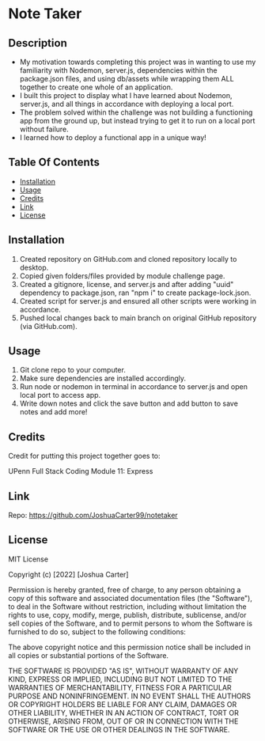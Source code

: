 # Note Taker

## Description

- My motivation towards completing this project was in wanting to use my familiarity with Nodemon, server.js, dependencies within the package.json files, and using db/assets while wrapping them ALL together to create one whole of an application.
- I built this project to display what I have learned about Nodemon, server.js, and all things in accordance with deploying a local port.
- The problem solved within the challenge was not building a functioning app from the ground up, but instead trying to get it to run on a local port without failure.
- I learned how to deploy a functional app in a unique way!

## Table Of Contents
- [Installation](#installation)
- [Usage](#usage)
- [Credits](#credits)
- [Link](#link)
- [License](#license)

## Installation

1. Created repository on GitHub.com and cloned repository locally to desktop.
2. Copied given folders/files provided by module challenge page.
3. Created a gitignore, license, and server.js and after adding "uuid" dependency to package.json, ran "npm i" to create package-lock.json.
4. Created script for server.js and ensured all other scripts were working in accordance.
5. Pushed local changes back to main branch on original GitHub repository (via GitHub.com).


## Usage

1. Git clone repo to your computer.
2. Make sure dependencies are installed accordingly.
3. Run node or nodemon in terminal in accordance to server.js and open local port to access app.
4. Write down notes and click the save button and add button to save notes and add more!


## Credits

Credit for putting this project together goes to:

UPenn Full Stack Coding Module 11: Express

## Link

Repo: 
https://github.com/JoshuaCarter99/notetaker

## License

MIT License

Copyright (c) [2022] [Joshua Carter]

Permission is hereby granted, free of charge, to any person obtaining a copy
of this software and associated documentation files (the "Software"), to deal
in the Software without restriction, including without limitation the rights
to use, copy, modify, merge, publish, distribute, sublicense, and/or sell
copies of the Software, and to permit persons to whom the Software is
furnished to do so, subject to the following conditions:

The above copyright notice and this permission notice shall be included in all
copies or substantial portions of the Software.

THE SOFTWARE IS PROVIDED "AS IS", WITHOUT WARRANTY OF ANY KIND, EXPRESS OR
IMPLIED, INCLUDING BUT NOT LIMITED TO THE WARRANTIES OF MERCHANTABILITY,
FITNESS FOR A PARTICULAR PURPOSE AND NONINFRINGEMENT. IN NO EVENT SHALL THE
AUTHORS OR COPYRIGHT HOLDERS BE LIABLE FOR ANY CLAIM, DAMAGES OR OTHER
LIABILITY, WHETHER IN AN ACTION OF CONTRACT, TORT OR OTHERWISE, ARISING FROM,
OUT OF OR IN CONNECTION WITH THE SOFTWARE OR THE USE OR OTHER DEALINGS IN THE
SOFTWARE.
